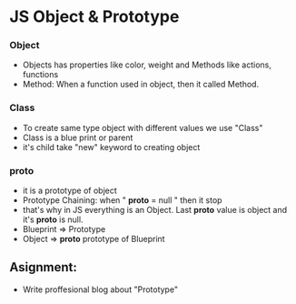 # JS Object & Prototype

### Object
- Objects has properties like color, weight and Methods like actions, functions
- Method: When a function used in object, then it called Method.

### Class
- To create same type object with different values we use "Class"
- Class is a blue print or parent 
- it's child take "new" keyword to creating object

### __proto__
- it is a prototype of object
- Prototype Chaining: when "  __proto__ = null  " then it stop
- that's why in JS everything is an Object. Last __proto__ value is object and it's __proto__ is null.
- Blueprint => Prototype
- Object => __proto__  prototype of Blueprint


## Asignment:
- Write proffesional blog about "Prototype"
